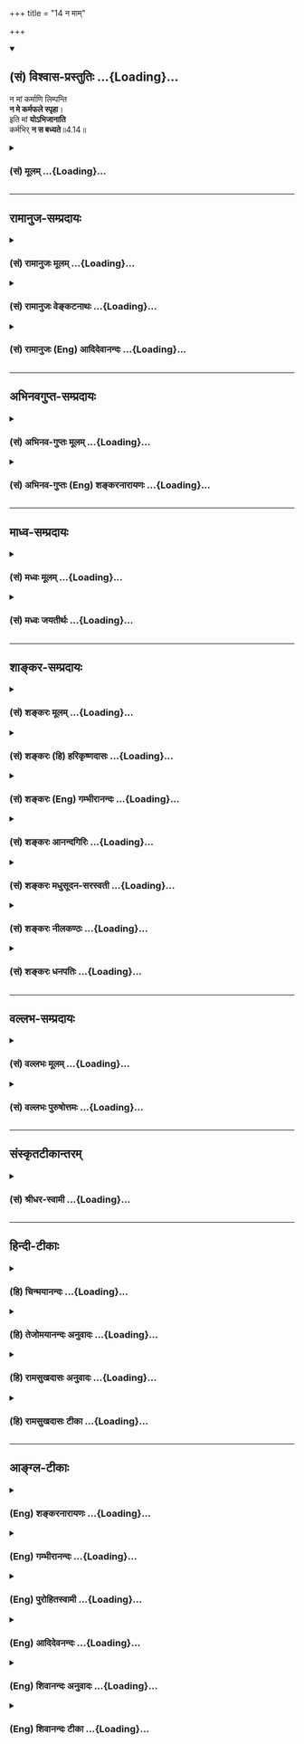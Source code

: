 +++
title = "14 न माम्"

+++
<div class="js_include" newlevelforh1="2" title="(सं) विश्वास-प्रस्तुतिः" unfilled url="/purANam_vaiShNavam/mahAbhAratam/06-bhIShma-parva/03-bhagavad-gItA-parva/saMskRtam/vishvAsa-prastutiH/04_jnAna-yogaH_brahmArp/14_na_mAm.md">
<details open><summary><h2>(सं) विश्वास-प्रस्तुतिः ...{Loading}...</h2></summary>

न मां कर्माणि लिम्पन्ति  
**न मे कर्मफले स्पृहा**।  
इति मां **योऽभिजानाति**  
कर्मभिर् **न स बध्यते**॥4.14॥
</details>
</div>
<div class="js_include collapsed" newlevelforh1="3" title="(सं) मूलम्" unfilled url="/purANam_vaiShNavam/mahAbhAratam/06-bhIShma-parva/03-bhagavad-gItA-parva/saMskRtam/mUlam/04_jnAna-yogaH_brahmArp/14_na_mAm.md">
<details><summary><h3>(सं) मूलम् ...{Loading}...</h3></summary>

न मां कर्माणि लिम्पन्ति न मे कर्मफले स्पृहा।  
इति मां योऽभिजानाति कर्मभिर्न स बध्यते।।4.14।।
</details>
</div>


_________________
## रामानुज-सम्प्रदायः
<div class="js_include collapsed" newlevelforh1="3" title="(सं) रामानुजः मूलम्" unfilled url="/purANam_vaiShNavam/mahAbhAratam/06-bhIShma-parva/03-bhagavad-gItA-parva/saMskRtam/rAmAnujaH/mUlam/04_jnAna-yogaH_brahmArp/14_na_mAm.md">
<details><summary><h3>(सं) रामानुजः मूलम् ...{Loading}...</h3></summary>

।।4.14।। यत इमानि विचित्रसृष्ट्यादीनि **न मां कर्माणि लिम्पन्ति** न मां
संबध्नन्ति। न मत्प्रयुक्तानि इमानि देवमनुष्यादिवैचित्र्याणि सृज्यानां
पुण्यपापरूपकर्मविशेषप्रयुक्तानि इत्यर्थः। अतः प्राप्ताप्राप्तविवेकन
विचित्रसृष्ट्यादेः न अहं कर्ता। यतश्च सृष्टाः क्षेत्रज्ञाः
सृष्टिलब्धकरणकलेवराः सृष्टिलब्धं भोग्यजातं फलसङ्गादिहेतुस्वकर्मानुगुणं
भुञ्जते सृष्ट्यादि**कर्मफले** च तेषाम् एव स्पृहा इति **न मे स्पृहा।  
  
तथा सूत्रकारः वैषम्यनैर्घृण्ये न सापेक्षत्वात् (ब्र॰ सू॰ 2।1।34) इति।
तथा आह भगवान् पराशरः निमित्तमात्रमेवायं सृज्यानां सर्गकर्माणि।
प्रधानकारणीभूता यतो वै सृज्यशक्तयः।। निमित्तमात्रं मुक्त्वेदं
नान्यत्किञ्चिदपेक्ष्यते। नीयते तपतां श्रेष्ठ स्वशक्त्या वस्तु
वस्तुताम्।। (वि॰ पु॰ 1।4।5152) इति। सृज्यानां देवादीनां क्षेत्रज्ञानां
सृष्टेः कारणमात्रम् एव अयं परमपुरुषः देवादिवैचित्र्ये तु प्रधानकारणं
सृज्यभूतक्षेत्रज्ञानां प्राचीनकर्मशक्तय एव। अतो निमित्तमात्रं मुक्तवा
सृष्टेः कर्तारं परमपूरुषं मुक्त्वा इदं क्षेत्रज्ञवस्तु देवादिविचित्रभावे
न अन्यद् अपेक्षते स्वगतप्राचीनकर्मशक्त्या एव हि देवादिवस्तुभावं नीयते
इत्यर्थः। एवम् उक्तेन प्रकारेण सृष्ट्यादेः कर्तारम् अपि अकर्तारं
सृष्ट्यादिकर्मफलसङ्गरहितं च** यो माम् अभिजानाति **स
कर्मयोगारम्भविरोधिभिः फलसङ्गादिहेतुभिः प्राचीन**कर्मभिः न संबध्यते
**मुच्यते इत्यर्थः।**

</details>
</div>
<div class="js_include collapsed" newlevelforh1="3" title="(सं) रामानुजः वेङ्कटनाथः" unfilled url="/purANam_vaiShNavam/mahAbhAratam/06-bhIShma-parva/03-bhagavad-gItA-parva/saMskRtam/rAmAnujaH/venkaTanAthaH/04_jnAna-yogaH_brahmArp/14_na_mAm.md">
<details><summary><h3>(सं) रामानुजः वेङ्कटनाथः ...{Loading}...</h3></summary>

  
  
।।4.14।। एककार्यापेक्षयैकस्यैव कर्तृत्वं तदभावश्चेति व्याहतमित्यभिप्रायेण
चोदयति कथमिति। कर्तृत्वं तावन्मुख्यम् अकर्तृत्वं तु
वैषम्यप्रयोजकत्वाभावादुच्यत इति व्यञ्जयति यत इति। कर्मशब्दोऽत्र न
पुण्यपापविषयः प्रकृतानुपयुक्तत्वादिदानीं कर्मवश्यत्वशङ्काभावात्
शङ्कितविरोधपरिहारात्मकत्वस्यैव
युक्तत्वादनपेक्षितविधानादपेक्षितविधानप्राबल्याच्चेत्यभिप्रायेणइमानि
विचित्रसृष्ट्यादीनि कर्माणीत्युक्तम्। न मां लिम्पन्ति इत्यस्य
मुख्यासङ्गतेर्लक्ष्यं तावदाह न मां ৷৷. सम्बध्नन्तीति। कथमेतावता
विरोधपरिहार इत्यत्राह न मत्प्रयुक्तानीति। वैषम्यांशे विशेषहेतुत्वं
निषिद्ध्यत इति न विरोध इति भावः। कस्तर्हि विषमसृष्टेर्विशेषहेतुः
इत्यत्राह तानीति। उक्तहेतुवशादकर्तृत्वव्यपदेशौचित्यं निगमयति अत
इति। प्राप्ताप्राप्तविवेकेन
पुण्यपापतारतम्यानुगुणसुखदुःखादिविषमसृष्टितारतम्यदर्शनकृतविशेषनिष्कर्षेणेत्यर्थः।
यथा विचित्रेष्वङ्कुरेषु क्षितिजलादीनि सामान्यकारणानि वैचित्र्यं
स्वबीजवैचित्र्यहेतुकं तद्वदिति भावः। एवं
विशेषप्रयोजकत्वाभावेनाकर्तृत्वमुक्तम्। अथ
विशेषसृष्टिफलनिस्स्पृहत्वेनाकर्तृत्वमुच्यत इत्यभिप्रायेणन मे कर्म
इत्यादिकं व्याख्याति यतश्चेति। स्वस्य स्पृहानिषेध इतरेषां
स्पृहासत्त्वाभिप्राय इति व्यञ्जनायसृष्टा इत्यादिकमुक्तम्। सृष्टाः
क्षेत्रज्ञा इति कर्मनिर्देशेन भोक्तृत्वदशापन्नक्षेत्रज्ञसिद्ध्यर्था
सृष्टिरित्यभिप्रेतम्। भोक्तृत्वोपयुक्ताकार उच्यतेसृष्टिलब्धकरणकलेवरा
इति। न हि मदीयकरणादिलाभार्था सृष्टिरिति भावः। फलसङ्गादिहेतुशब्दो
बहुव्रीहितत्पुरुषयोरन्यतरेण स्वकर्मविशेषकः। फलसङ्गादिहेतुभिः इति वा
पाठः। स्वकर्मानुगुणं न तु तन्निरपेक्षकेवलमत्सङ्कल्पविशेषानुगुणमिति
भावः। कर्मफले इत्यत्रापि कर्मशब्दः प्रकृतसृष्ट्यादिकर्मविषयः।
फलस्वभावात्तु पुण्यपापरूपं कर्म फलितमित्यभिप्रायेण सृष्ट्यादिफले कर्मफले
चेत्युक्तम्। प्रवाहानादिवासनामूलतत्तदिच्छानुरूपं प्रवर्तयन्
तत्तदिच्छाहेतुकतत्तत्पुण्यपापानुगुणं फलं प्रयच्छामि न तु स्वेच्छानुरूपं
प्रयच्छामि नापि स्वातन्त्र्यमात्रेण विषमं फलं ददामि न च स्वप्रयोजनार्थं
परान्पीडयामीत्येतदखिलमपिन मे स्पृहा इत्यन्तेनोक्तं भवति। अत्रोपनिषदं
पुण्यां कृष्णद्वैपायनोऽब्रवीत् म.भा.1।1।153 इति पञ्चमवेदे
गीतोपनिषत्सङ्ग्रहीतुः शारीरकसूत्रेणोक्तार्थं संवादयति तथाऽऽहेति।  
  
तत्पितुर्देवतापारमार्थ्यविदो वचनं च दर्शयति तथाऽऽहेति। तत्र हि
वराहप्रादुर्भावमभिधायभूराद्यांश्चतुरो लोकान्पूर्ववत्समकल्पयत्
वि.पु.1।4।49 इत्यन्तेन
पृथिवीसमुद्धरणभूपर्वतादिविभागदिकमुक्त्वाब्रह्मरूपधरो देवस्ततोऽसौ रजसा
वृतः। चकार सृष्टिं भगवांश्चतुर्वक्त्रधरो हरिः वि.पु.1।4।50 इति
चतुर्मुखशरीरस्य भगवतो विष्णोः स्वर्गादिलोकान्तर्वर्तिसृष्टिरेव प्रसक्ता।
ततोनिमित्तमात्रम् वि.पु.1।4।5152 इति श्लोकद्वयमुक्तम्। अनन्तरं चयथा
ससर्ज देवोऽयं देवर्षिपितृदानवान्। मनुष्यतिर्यग्वृक्षादीन्
भूव्योमसलिलौकसः वि.पु.1।5।1 इत्यादिःविस्तरात् वि.पु.1।5।2 इत्यन्तो
मैत्रेयप्रश्नोऽपि देवादिविषमसृष्टिविषयः। प्रतिवक्त्रा च भगवता
पराशरेणमैत्रेय कथयाम्येष श्रृणुष्व सुसमाहितः। यथा ससर्ज देवोऽसौ
देवादीनखिलान्विभुः वि.पु.1।5।3 इत्यारभ्यकिमन्यच्छ्रोतुमिच्छसि
वि.पु.1।5।24 इत्यन्तेनाल्पविस्तरे कृते पुनरतिविस्तरे मैत्रेण
पृष्टेकर्मभिर्भाविताः पूर्वैः कुशलाकुशलैस्तु ताः। ख्यात्या
तयाऽप्यनिर्मुक्ताः संहारेऽप्युपसंहृताः।। स्थावरान्ताः सुराद्याश्च प्रजा
ब्रह्मंश्चतुर्विधाः वि.पु.1।5।2627 इत्यादिना
तत्तत्कर्माधीनदेवादिविषमसृष्टिर्हि प्रपञ्च्यते। अतः पूर्वापरपर्यालोचनया
सृज्यशब्देनात्र देवमनुष्यादयः सृज्यविशेषा निर्दिश्यन्ते शक्तिशब्देन च
तत्तत्कर्मैव वक्ष्यति हि कर्मण्यपि शक्तिशब्दम्। अविद्या कर्मसंज्ञाऽन्या
तृतीया शक्तिरिष्यते वि.पु.6।7।61 इत्यादौ। निमित्तमात्रम् वि.पु.1।4।52 इति
च नोपादानत्वनिषेधः श्रुतिस्मृतिसूत्रपूर्वापरकोपप्रसङ्गात्।
अतस्तत्तत्कर्मविशेषप्रयुक्ततया प्रकरणोदितविषमसृष्टेर्वैषम्यांशं प्रति
प्राधान्यमनेन निषिध्यतेमयैवैते निहताः पूर्वमेव निमित्तमात्रं भव
सव्यसाचिन 11।33 इतिवत्प्रधानकारणीभूता यतो वै सृज्यशक्तयः वि.पु.1।4।51
इति। ह्यत्राप्युच्यते। नन्वेवं सत्यप्रधानत्वमीश्वरस्योक्तं स्यात् तदपि
सूत्रादिविरुद्धं कर्तृत्वविरुद्धं चस्वतन्त्रः कर्ता अष्टा.1।4।54 इति हि
कारकचक्रं प्रति प्राधान्यं कर्तृलक्षणं स्मरन्ति। अतोऽयं प्रधानशब्द
उपादानपर इति चेत् तन्न निमित्तोपादानैक्यश्रुत्यादिविरोधात् उपादाने
करणशब्दानौचित्याच्च। न चास्वातन्त्र्यप्रसङ्गः विशेषप्रयोजकस्य
करणभूतस्यादृष्टस्यापि तत्सापेक्षत्वात्। अतो द्वितीयश्लोकेनापि
साधारणकारणतयेश्वराकाङ्क्षणमसाधारणकारणान्तरनैरपेक्ष्यं चोच्यते।
तदेतदखिलमभिप्रेत्य श्लोकद्वयं व्याख्याति सृज्यानामिति। सृज्यशब्दस्य
प्रकरणविशेषितोऽर्थः क्षेत्रज्ञानामित्यनेनोक्तः।
निमित्तशब्दस्यात्रोपादानसहपठितनिमित्तपरत्वव्युदासायाह
कारणमात्रमिति। सृज्यशक्तयः इत्यत्र
समानाधिकरणसमासभ्रमव्युदासायसृज्यभूतेत्याद्युक्तम्। प्रलयकाले
करणकलेवरादिरहितानामविभागापन्नानां कथं कर्मेति शङ्काव्युदासाय
प्राचीनेत्युक्तम्। पूर्वकल्पसम्भवशरीरैः कर्माणि निष्पन्नानिनाभुक्तं
क्षीयते कर्म कल्पकोटिशतैरपि ब्र.वै.प्र.खं.26।70 इति हि स्मरन्ति न च
नित्यानां क्षेत्रज्ञानां प्रलयेऽप्यत्यन्ताविभागः। सूत्रितं चैतत् न
कर्माविभागादिति चेत् न अनादित्वादुपपद्यते चाप्युपलभ्यते च
ब्र.सू.2।1।3536 इति। वस्तुशब्दोऽत्र प्रकरणादिसिद्धसृज्यविशेषविशेषय
इत्यभिप्रायेण इदं क्षेत्रज्ञवस्त्वित्युक्तम्। स्वशक्त्या वस्तु वस्तुतां
नीयते इत्युक्ते अवस्थान्तरं नीयत इत्येवोक्तं भवति प्रागसतः
सत्तायोगित्वविवक्षायां सत्कार्यवादसिद्धान्तविरोधात्स्वशक्त्या वस्तु
वस्तुताम् इत्यत्र आत्माश्रयादिप्रसङ्गाच्च। तच्चावस्थान्तरमस्मिन्प्रकरणे
प्रलयदशापन्नानां देवादिभाव एवेत्यभिप्रायेणदेवादिवस्तुभावमित्युक्तम्।  
  
तदेवं कर्तृत्वाकर्तृत्वयोरविरोध उपपादितः उक्तार्थस्य प्रकृतोपयोग उच्यते
इति मामित्यादिना। इतिशब्दःचातुर्वर्ण्यम् 4।13 इत्यादिकं सर्वं
परामृशतीत्यभिप्रायेणाह एवमिति। कर्मभिरिति सामान्यतो निर्देशेऽपि
प्रकृतज्ञानमात्रात् सर्वकर्मविनाशायोगात्एवं ज्ञात्वा कृतं कर्म  
  

</details>
</div>
<div class="js_include collapsed" newlevelforh1="3" title="(सं) रामानुजः (Eng) आदिदेवानन्दः" unfilled url="/purANam_vaiShNavam/mahAbhAratam/06-bhIShma-parva/03-bhagavad-gItA-parva/saMskRtam/rAmAnujaH/english/AdidevAnandaH/04_jnAna-yogaH_brahmArp/14_na_mAm.md">
<details><summary><h3>(सं) रामानुजः (Eng) आदिदेवानन्दः ...{Loading}...</h3></summary>

4.14 These actions of varied nature like creation etc., do not contaminate Me i.e., do not bind Me. For the distinctions of gods, men etc., are not brought about by Me, but by the particular Karmas, good and evil, of created beings. Therefore by the process of discriminating between the acired and the inherent, it will be found that I am not the author of this varied creations etc. The created or embodied selves, who are endowed with bodies and organs at the time of creation in accordance with their own Karmas springing from attachment to fruits etc.,
experience all enjoyments available in creation. Thus for them (embodied selves) alone there is desire for the results of creation etc., and for the results of their Karmas. There is no desire in Me for it. The Sutrakara says to the same effect: 'No partiality or cruelty on account of there being dependence (on the Karma of souls for inealities' (Br.
S., 2.1.34). Bhagavan Parasara also says so: 'He (the Lord) is only the operative cause in the creation of beings. That from which the creative forces spring constitutes the material cause. Leaving aside the material cause, the being that becomes embodied does not reire the help of any other thing whatever. A thing is led into the condition in which it is,
O best of ascetics, only by its own potentiality' (V. P., 1.4.51-2). The Supreme Person is only the operative cause with regard to the creation of those to be created, i.e., the selves in the bodies of gods etc. The material cause for the differences into gods etc., is the potentiality in the form of previous Karmas of the selves to be created. Therefore,
leaving aside the operative cause, i.e., the Supreme Person, the creator, the embodied beings do not reire anything else for causing difference into conditions of gods etc. For these selves are led to take the forms of gods etc., by the potentiality of their own old Karma with which they are connected. Such is the meaning. He who knows Me thus to be the agent of creation etc., and still a non-agent, i.e., as one who has no desire for the results of the acts of creation etc., - such a person is not tied by previous actions, i.e., he is freed from the old Karmas which obstruct the undertaking of Karma Yoga by causing attachment to results. Such is the purport.

</details>
</div>


_________________
## अभिनवगुप्त-सम्प्रदायः
<div class="js_include collapsed" newlevelforh1="3" title="(सं) अभिनव-गुप्तः मूलम्" unfilled url="/purANam_vaiShNavam/mahAbhAratam/06-bhIShma-parva/03-bhagavad-gItA-parva/saMskRtam/abhinava-guptaH/mUlam/04_jnAna-yogaH_brahmArp/14_na_mAm.md">
<details><summary><h3>(सं) अभिनव-गुप्तः मूलम् ...{Loading}...</h3></summary>

।।4.13 4.14।। चातुर्वर्ण्यमिति। न मामिति। मम किल कथमाकाशकल्पस्य कर्मभिः
लेपः आकाशप्रतिमत्वं कामनाभावात्। इति +++(S इत्यनेन)+++ ज्ञानप्रकारेण यो
भगवन्तमेवाश्रयते सर्वत्र सर्वदाआनन्दघनं परमेश्वरमेव न वासुदेवात्परमस्ति
किंचित् इति रीत्या +++(N K नीत्या)+++ विमृशति तस्य किं कर्मभिः बन्धः।

</details>
</div>
<div class="js_include collapsed" newlevelforh1="3" title="(सं) अभिनव-गुप्तः (Eng) शङ्करनारायणः" unfilled url="/purANam_vaiShNavam/mahAbhAratam/06-bhIShma-parva/03-bhagavad-gItA-parva/saMskRtam/abhinava-guptaH/english/shankaranArAyaNaH/04_jnAna-yogaH_brahmArp/14_na_mAm.md">
<details><summary><h3>(सं) अभिनव-गुप्तः (Eng) शङ्करनारायणः ...{Loading}...</h3></summary>

4.13-14 Catur-varnyam etc. Na mam etc. How can there be taint of actions
in Me Who remain like the ether ; The comparison with ether is due to
the absence of desire \[in both\]. As such etc. : whosoever, with this
sort of thought, takes refuge in the Bhagavat i.e. contemplates
everywhere at all times on the Bliss-dense Supreme Lord as 'There exits
nothing othe than Vasudeva \[the Absolute\]' - for him can there be any
bondage by actions ;

</details>
</div>


_________________
## माध्व-सम्प्रदायः
<div class="js_include collapsed" newlevelforh1="3" title="(सं) मध्वः मूलम्" unfilled url="/purANam_vaiShNavam/mahAbhAratam/06-bhIShma-parva/03-bhagavad-gItA-parva/saMskRtam/madhvaH/mUlam/04_jnAna-yogaH_brahmArp/14_na_mAm.md">
<details><summary><h3>(सं) मध्वः मूलम् ...{Loading}...</h3></summary>

।।4.14।। अत एवन मां कर्माणि लिम्पन्ति 4।14 इतश्च न लिम्पन्तीत्याह न मे
कर्मफले स्पृहेति। इच्छामात्रं त्वस्ति न तु तत्राभिनिवेशः। तच्चोक्तम्
आकाङ्क्षन्नपि देवोऽसौ नेच्छते लोकवत्परः। न ह्याग्रहस्तस्य विष्णोर्ज्ञानं
कामो हि तस्य तु इति। न च केचिन्मुक्ता भवन्तीति क्रमेण सर्वमुक्तिः। तथा
हि श्रुतिः ज्ञात्वा तमेवं मनसा हृदि च भूयो न मृत्युमुपयाति विद्वान्
म.ना.उ. इति। कथं वा इत्यनन्ता वेत्यनन्तवदिति होवाच इति।

</details>
</div>
<div class="js_include collapsed" newlevelforh1="3" title="(सं) मध्वः जयतीर्थः" unfilled url="/purANam_vaiShNavam/mahAbhAratam/06-bhIShma-parva/03-bhagavad-gItA-parva/saMskRtam/madhvaH/jayatIrthaH/04_jnAna-yogaH_brahmArp/14_na_mAm.md">
<details><summary><h3>(सं) मध्वः जयतीर्थः ...{Loading}...</h3></summary>

।।4.14।। अपव्याख्यानस्य दूषणान्तरं सूचयन् क्रियावैलक्षण्यकथनस्य का
सङ्गतिः इत्यत उत्तरेण सङ्गतिमाह **अत एवे**ति। एवशब्देनास्मद्व्याख्यान
एवायं हेतुहेतुमद्भावो युज्यते न परव्याख्यान इति सूचयति। जीवानां
कर्मलेपेऽभिनिवेशादिकं कारणं तस्य नास्तीति। मिथ्यात्वं तु जीवक्रियायामपि
समानमिति तेषामपि लेपाभावे किमाश्रय आक्षेपः स्यात् ज्ञानेन विशेष इति चेत्
न तस्याश्रवणात्। लेपनिवारणं च व्यर्थम् तस्यापि मिथ्यात्वेन
ज्ञातव्यत्वात्। हेतुहेतुमतोरुक्तत्वात्न मे कर्म इति किमर्थं इत्यत आह
**इतश्चे**ति। नन्वात्मार्थं भगवतः फलस्पृहाभावेऽपि परार्थमस्त्येव
तत्कथमेवमुच्यते इत्यत आह **इच्छे**ति। तत्र कर्मफले येन
तत्प्राप्तिपर्यन्तं मनसो विक्षेपः सोऽभिनिवेशः। अत्र प्रमाणमाह
**तच्चे**ति। व्यत्ययो बहुलम् अष्टा.3।1।85 इति व्यत्ययः। ज्ञानं ज्ञानमिव
इति मामित्येवं ज्ञानिनो मुक्तिः फलमुच्यते। सा च वर्तमानप्रत्ययेन। प्राक्
च भूंतप्रत्ययेनमद्भावमागताः 4।10 इति। तत्रैकजीववादिनामाक्षेपमुद्भाव्य
प्रतिषेधति **न चे**ति। केचिदिदानीं मुक्ता भवन्ति केचिद्भूता इति
पक्षेऽतीत एव काले क्रमेण सर्वमुक्तिः स्यात्। तथा चेदानीं संसारानुपलम्भः
स्यादिति शङ्कनीयम्। कस्मात् यतः श्रुतिरेवमाशङ्क्य पर्यहार्षीदित्याह
**तथा ही**ति। हृदा बुद्ध्या च इत्येतत्कथं वा युज्यते
उक्ताक्षेपादित्याशङ्कायामनन्ता जीवा इत्युत्तरम्। ननु कालोऽप्यनन्तोऽत्
इत्यस्योत्तरमाह **अनन्तवदि**ति। यथा भगवान्
कालक्षणेभ्योऽप्यतिशयेनानन्तस्तथाऽनन्ताः कुत इति होवाच इति
श्रुत्यन्तरमिति।

</details>
</div>


_________________
## शाङ्कर-सम्प्रदायः
<div class="js_include collapsed" newlevelforh1="3" title="(सं) शङ्करः मूलम्" unfilled url="/purANam_vaiShNavam/mahAbhAratam/06-bhIShma-parva/03-bhagavad-gItA-parva/saMskRtam/shankaraH/mUlam/04_jnAna-yogaH_brahmArp/14_na_mAm.md">
<details><summary><h3>(सं) शङ्करः मूलम् ...{Loading}...</h3></summary>

।।4.14।। **न मां** तानि **कर्माणि लिम्पन्ति** देहाद्यारम्भकत्वेन
अहंकाराभावात्। **न** च तेषां कर्मणां फलेषु मे मम **स्पृहा** तृष्णा।
येषां तु संसारिणाम् अहं कर्ता इत्यभिमानः कर्मसु स्पृहा तत्फलेषु च तान्
कर्माणि लिम्पन्ति इति युक्तम् तदभावात् न मां कर्माणि लिम्पन्ति। **इति**
एवं **यः** अन्योऽपि **माम्** आत्मत्वेन **अभिजानाति** नाहं कर्ता न मे
कर्मफले स्पृहा इति **सः कर्मभिः न बध्यते** तस्यापि न देहाद्यारम्भकाणि
कर्माणि भवन्ति इत्यर्थः।। नाहं कर्ता न मे कर्मफले स्पृहा इति

</details>
</div>
<div class="js_include collapsed" newlevelforh1="3" title="(सं) शङ्करः (हि) हरिकृष्णदासः" unfilled url="/purANam_vaiShNavam/mahAbhAratam/06-bhIShma-parva/03-bhagavad-gItA-parva/saMskRtam/shankaraH/hindI/harikRShNadAsaH/04_jnAna-yogaH_brahmArp/14_na_mAm.md">
<details><summary><h3>(सं) शङ्करः (हि) हरिकृष्णदासः ...{Loading}...</h3></summary>

।।4.14।। जिन कर्मोंका तू मुझे कर्ता मानता है वास्तवमें मैं उनका अकर्ता ही
हूँ क्योंकि मुझमें अहंकारका अभाव है इसलिये वे कर्म देहादिकी उत्पत्तिके
कारण बनकर मुझे लिप्त नहीं करते और उन कर्मोंके फलमें मेरी लालसा अर्थात्
तृष्णा भी नहीं है। जिन संसारी मनुष्योंका कर्मोंमें मैं कर्ता हूँ ऐसा
अभिमान रहता है एवं जिनकी उन कर्मोंमें और उनके फलोमें लालसा रहती है उनको
कर्म लिप्त करते हैं यह ठीक है परंतु उन दोनोंका अभाव होनेके कारण वे (
कर्म ) मुझे लिप्त नहीं कर सकते। इस प्रकार जो कोई दूसरा भी मुझे आत्मरूपसे
जान लेता है कि मैं कर्मोंका कर्ता नहीं हूँ मेरी कर्मफलमें स्पृहा भी नहीं
है वह भी कर्मोंसे नहीं बँधता अर्थात् उसके भी कर्म देहादिके उत्पादक नहीं
होते।

</details>
</div>
<div class="js_include collapsed" newlevelforh1="3" title="(सं) शङ्करः (Eng) गम्भीरानन्दः" unfilled url="/purANam_vaiShNavam/mahAbhAratam/06-bhIShma-parva/03-bhagavad-gItA-parva/saMskRtam/shankaraH/english/gambhIrAnandaH/04_jnAna-yogaH_brahmArp/14_na_mAm.md">
<details><summary><h3>(सं) शङ्करः (Eng) गम्भीरानन्दः ...{Loading}...</h3></summary>

4.14 Because of the absence of egoism, those karmani, actions; na
limpanti, do not taint; mam, Me, by becoming the originators of body
etc. And me, for Me; na sprha, there is no hankering for the results of
those actions. But in the case of transmigrating beings, who have
self-identification in the form, 'I am the agent', and thirst for
actions as also for their results, it is reasonable that actions should
taint them. Owing to the absence of these, actions do not taint Me.
Anyone else, too, yah, who; abhijanati, knows; mam, Me; iti, thus, as
his own Self, and (knows), 'I am not an agent; I have no hankering for
the results of actions'; sah, he; na badhyate, does not become bound;
karmabhih, by actions. In his case also actions cease to be the
originators of body etc. This is the import.

</details>
</div>
<div class="js_include collapsed" newlevelforh1="3" title="(सं) शङ्करः आनन्दगिरिः" unfilled url="/purANam_vaiShNavam/mahAbhAratam/06-bhIShma-parva/03-bhagavad-gItA-parva/saMskRtam/shankaraH/AnandagiriH/04_jnAna-yogaH_brahmArp/14_na_mAm.md">
<details><summary><h3>(सं) शङ्करः आनन्दगिरिः ...{Loading}...</h3></summary>

।।4.14।। ईश्वरस्य कर्तृत्वभोक्तृत्वयोर्वस्तुतोऽभावे
कर्मतत्फलसंबन्धवैधुर्यं फलतीत्याह **येषां त्विति।**
कर्मतत्फलसंस्पर्शशून्यमीश्वरं पश्यतो दर्शनानुरूपं फलं दर्शयति **न
मामिति।** तानि कर्माणीति येषां कर्मणामहं कर्ता तवाभिमतस्तानीति यावत्।
देहेन्द्रियाद्यारम्भकत्वेन तेषां कर्मणामीश्वरे संस्पर्शाभावे तस्य
तत्कारणावस्थायामहंकाराभावं हेतुं करोति **अहंकाराभावादिति।**
कर्मफलतृष्णाभावाच्चेश्वरं कर्माणि न लिम्पन्तीत्याह **नचेति।** उक्तमेव
प्रपञ्चयति **येषां त्विति।** तदभावात्कर्मस्वहं कर्तेत्यभिमानस्य तत्फलेषु
स्पृहायाश्चाभावादित्यर्थः। ईश्वरस्य कर्मनिर्लेपेऽपि क्षेत्रज्ञस्य
किमायातमित्याशङ्क्योत्तरार्धं व्याचष्टे **इत्येवमिति।**
अभिज्ञानप्रकारमभिनयति **नाहमिति।** ज्ञानफलं कथयति **स कर्मभिरिति।**
कर्मासंबन्धं विदुषि विशदयति **तस्यापीति।**

</details>
</div>
<div class="js_include collapsed" newlevelforh1="3" title="(सं) शङ्करः मधुसूदन-सरस्वती" unfilled url="/purANam_vaiShNavam/mahAbhAratam/06-bhIShma-parva/03-bhagavad-gItA-parva/saMskRtam/shankaraH/madhusUdana-sarasvatI/04_jnAna-yogaH_brahmArp/14_na_mAm.md">
<details><summary><h3>(सं) शङ्करः मधुसूदन-सरस्वती ...{Loading}...</h3></summary>

।।4.14।। कर्माणि विश्वसर्गादीनि मां निरहंकारत्वेन कर्तृत्वाभिमानहीनं
भगवन्तं न लिम्पन्ति देहारम्भकत्वेन न बध्नन्ति। एवं कर्तृत्वं निराकरोति न
मे ममाप्तकामस्य कर्मफले स्पृहा तृष्णा। आप्तकामस्य का स्पृहा इति श्रुतेः।
कर्तृत्वाभिमानफलस्पृहाभ्यां हि कर्माणि लिम्पन्ति तदभावान्न मां कर्माणि
लिम्पन्ति इति एवं योऽन्योऽपि मामकर्तारमभोक्तारं चात्मत्वेनाभिजानाति
कर्मभिर्न स बध्यते। अकर्त्रात्मज्ञानेन मुच्यत इत्यर्थः।

</details>
</div>
<div class="js_include collapsed" newlevelforh1="3" title="(सं) शङ्करः नीलकण्ठः" unfilled url="/purANam_vaiShNavam/mahAbhAratam/06-bhIShma-parva/03-bhagavad-gItA-parva/saMskRtam/shankaraH/nIlakaNThaH/04_jnAna-yogaH_brahmArp/14_na_mAm.md">
<details><summary><h3>(सं) शङ्करः नीलकण्ठः ...{Loading}...</h3></summary>

।।4.14।। ननु कर्तुरपि कथमकर्तृत्वमत आह **न मामिति।** कर्मलेपोऽपि कुतो
नास्तीत्यत आह **न मे इति।** यः कर्तृत्वाभिमानी स लिप्यते यस्तु फलेच्छुः
स एवात्मनः कर्तृत्वं मनुत इति फलेच्छाभावादकर्ता अकर्तृत्वाच्च न
लिप्यतेऽथं इति मां योऽभिजानाति स कर्मफलस्पृहात्यागात्कर्मभिर्न बध्यते।

</details>
</div>
<div class="js_include collapsed" newlevelforh1="3" title="(सं) शङ्करः धनपतिः" unfilled url="/purANam_vaiShNavam/mahAbhAratam/06-bhIShma-parva/03-bhagavad-gItA-parva/saMskRtam/shankaraH/dhanapatiH/04_jnAna-yogaH_brahmArp/14_na_mAm.md">
<details><summary><h3>(सं) शङ्करः धनपतिः ...{Loading}...</h3></summary>

।।4.14।। अतएवाहंकाराभावात्तानि कर्माणि मां न लिम्पन्ति देहाद्यारम्भकत्वेन
न निबन्धन्ति। आसक्तं न कुर्वन्तीत्यर्थस्तु न मे कर्मफले स्पृहेत्यनेन
पौनरुक्त्यमभिप्रेत्याचार्यैर्न दर्शितः। मे मम कर्मफले स्पृहा तृष्णा
आसक्तिर्नास्ति। अतोऽपि मां कर्माणि न लिम्पन्तीत्येतत्। यत्तु ननु
कर्तुरपि कथमकर्तृत्वमत आह **न मामिति।** कर्मलेपोऽपि कुतो नास्तीत्यत आह
**न मे इति।** यः कर्तृत्वाभिमानी स लिप्यते। यस्तु फलेच्छुः स एवात्मनः
कर्तृत्वं मन्यत इति। फलेच्छाभावादकर्ताऽकर्तृत्वाच्च न लिप्यत इति
तच्चिन्त्यम्। कर्तृत्वाभिनिवेशस्य फलासक्तेश्च
बन्धकतयोक्तत्वेनात्रान्यथावर्णनस्या नौचित्यात्। फलेच्छारहितस्य
मुमुक्षोस्तावतैवाकर्तृत्वापत्त्या। निर्लेपत्वेन जन्माभावप्रसङ्गाश्च। मां
कर्माणि न लिम्पन्तीति क वक्तव्यम्। इति मां य आत्मत्वेनाभिजानाति
परात्माभिन्नस्य मे कर्तृत्वं कर्मफले स्पृहा च नास्तीति स कर्मभिर्न
निबध्यते। देहादि संबन्धं प्राप्य न संसरतीत्यर्थः। यत्तु मम निर्लेपत्वे
कारणं निरहंकारत्वनिस्पृहत्वादिकं जानतस्तस्याप्यहंकारशैथित्यादिति
तच्चिन्त्यम्। ईश्वराभेदसाक्षात्कारं विना
कर्तृत्वादेर्मूलोच्छेदाभावेनोक्तज्ञानवतो मोक्षासंभवात्। अन्यथा
मूर्खाणामप्येतावज्ज्ञानवतां कर्मप्रयुक्तबन्धनाभावप्रसङ्गात्।

</details>
</div>


_________________
## वल्लभ-सम्प्रदायः
<div class="js_include collapsed" newlevelforh1="3" title="(सं) वल्लभः मूलम्" unfilled url="/purANam_vaiShNavam/mahAbhAratam/06-bhIShma-parva/03-bhagavad-gItA-parva/saMskRtam/vallabhaH/mUlam/04_jnAna-yogaH_brahmArp/14_na_mAm.md">
<details><summary><h3>(सं) वल्लभः मूलम् ...{Loading}...</h3></summary>

।।4.14।। तथाहि न मामिति यतो न कर्मफल स्पृहेति इदमेव मम जीवतो
विलक्षणत्वमिति मां योऽभिजानाति सोऽपि मद्धर्मा भवति।

</details>
</div>
<div class="js_include collapsed" newlevelforh1="3" title="(सं) वल्लभः पुरुषोत्तमः" unfilled url="/purANam_vaiShNavam/mahAbhAratam/06-bhIShma-parva/03-bhagavad-gItA-parva/saMskRtam/vallabhaH/puruShottamaH/04_jnAna-yogaH_brahmArp/14_na_mAm.md">
<details><summary><h3>(सं) वल्लभः पुरुषोत्तमः ...{Loading}...</h3></summary>

  
  
।।4.14।। नन्वेवं चेद्विद्वांसः किमिति कर्म कुर्वन्ति तत्राह न मामिति। मां
कर्माणि न लिम्पन्ति वशे न कुर्वन्ति। मे मम कर्मफले यज्ञाद्ये
इन्द्रियादिवत् स्पृहा इच्छा न। इत्यनेन प्रकारेण मां योऽभितो जानाति स
फलभोगैर्न बध्यते।  
  

</details>
</div>


_________________
## संस्कृतटीकान्तरम्
<div class="js_include collapsed" newlevelforh1="3" title="(सं) श्रीधर-स्वामी" unfilled url="/purANam_vaiShNavam/mahAbhAratam/06-bhIShma-parva/03-bhagavad-gItA-parva/saMskRtam/shrIdhara-svAmI/04_jnAna-yogaH_brahmArp/14_na_mAm.md">
<details><summary><h3>(सं) श्रीधर-स्वामी ...{Loading}...</h3></summary>

।।4.14।। तदेव दर्शयन्नाह **न मामिति।** कर्माणि विश्व सृष्ट्यादीन्यपि मां
न लिम्पन्ति आसक्तं न कुर्वन्ति। निरहंकारत्वात्। आप्तकामत्वेन मम कर्मफले
स्पृहाभावाच्च मां न लिम्पन्तीति किं वक्तव्यम्। यतः कर्मफले
स्पृहाराहित्येन मां योऽभिजानाति सोऽपि कर्मभिर्न बध्यते। मम निर्लेपत्वे
कारणं निरहंकारत्वनिःस्पृहत्वादिकं जानतस्तस्याप्यहंकारादिशैथिल्यात्।

</details>
</div>


_________________
## हिन्दी-टीकाः
<div class="js_include collapsed" newlevelforh1="3" title="(हि) चिन्मयानन्दः" unfilled url="/purANam_vaiShNavam/mahAbhAratam/06-bhIShma-parva/03-bhagavad-gItA-parva/hindI/chinmayAnandaH/04_jnAna-yogaH_brahmArp/14_na_mAm.md">
<details><summary><h3>(हि) चिन्मयानन्दः ...{Loading}...</h3></summary>

।।4.14।। नित्य शुद्ध और परिपूर्ण आत्मा को किसी प्रकार की अपूर्णता का भान
नहीं हो सकता जो किसी इच्छा को जन्म दे। इस दृष्टि से श्रीकृष्ण भगवान्
कहते हैं कर्म मुझे दूषित नहीं कर सकते और न मुझे कर्मफल में कोई आसक्ति ही
है। इच्छा अथवा कर्म का बन्धन जीवअहंकार के लिये ही हो सकता है। मन और
बुद्धि की उपाधियों से युक्त चैतन्य आत्मा ही जीव कहा जाता है। इन उपाधियों
के दोषयुक्त होने पर जीव ही दूषित हुआ समझा जाता है। इसे एक दृष्टान्त के
द्वारा हम भली भांति समझ सकेंगे। यदि किसी पात्र में रखे जल में सूर्य
प्रतिबिम्वित होता है तो उस प्रतिबिम्ब की स्थिति पूर्णतया उस जल की स्थिति
पर निर्भर करती है। जल के शान्त अस्थिर अथवा मैले होने पर वह प्रतिबिम्ब भी
स्थिर क्षुब्ध अथवा धुंधला दिखाई देगा। परन्तु महाकाश स्थित वास्तविक सूर्य
पर इस चंचलता अथवा निश्चलता का कोई प्रभाव नहीं पड़ेगा। इसी प्रकार इच्छा
आसक्ति आदि का प्रभाव अहंकार पर ही पड़ता है। नित्य मुक्त चैतन्य स्वरूप
आत्मा इन सबसे किसी प्रकार भी दूषित नहीं होती। आत्मविकास की वैदिक साधना का
यह अर्थ नवीन प्रतीत होता है। क्या इसके पूर्व किसी ने इसका आचरण किया था
उत्तर है

</details>
</div>
<div class="js_include collapsed" newlevelforh1="3" title="(हि) तेजोमयानन्दः अनुवादः" unfilled url="/purANam_vaiShNavam/mahAbhAratam/06-bhIShma-parva/03-bhagavad-gItA-parva/hindI/tejomayAnandaH/anuvAdaH/04_jnAna-yogaH_brahmArp/14_na_mAm.md">
<details><summary><h3>(हि) तेजोमयानन्दः अनुवादः ...{Loading}...</h3></summary>

।।4.14।। कर्म मुझे लिप्त नहीं करते; न मुझे कर्मफल में स्पृहा है। इस
प्रकार मुझे जो जानता है, वह भी कर्मों से नहीं बन्धता है।।

</details>
</div>
<div class="js_include collapsed" newlevelforh1="3" title="(हि) रामसुखदासः अनुवादः" unfilled url="/purANam_vaiShNavam/mahAbhAratam/06-bhIShma-parva/03-bhagavad-gItA-parva/hindI/rAmasukhadAsaH/anuvAdaH/04_jnAna-yogaH_brahmArp/14_na_mAm.md">
<details><summary><h3>(हि) रामसुखदासः अनुवादः ...{Loading}...</h3></summary>

।।4.13 -- 4.14।। मेरे द्वारा गुणों और कर्मोंके विभागपूर्वक चारों
वर्णोंकी रचना की गयी है। उस-(सृष्टि-रचना आदि-) का कर्ता होनेपर भी मुझ
अव्यय परमेश्वरको तू अकर्ता जान। कारण कि कर्मोंके फलमें मेरी स्पृहा नहीं
है, इसलिये मुझे कर्म लिप्त नहीं करते। इस प्रकार जो मुझे तत्त्वसे जान
लेता है, वह भी कर्मोंसे नहीं बँधता।

</details>
</div>
<div class="js_include collapsed" newlevelforh1="3" title="(हि) रामसुखदासः टीका" unfilled url="/purANam_vaiShNavam/mahAbhAratam/06-bhIShma-parva/03-bhagavad-gItA-parva/hindI/rAmasukhadAsaH/TIkA/04_jnAna-yogaH_brahmArp/14_na_mAm.md">
<details><summary><h3>(हि) रामसुखदासः टीका ...{Loading}...</h3></summary>

4.14।।***व्याख्या--*'चातुर्वर्ण्यं'** **(टिप्पणी प₀ 235.1)** **'मया
सृष्टं गुणकर्मविभागशः'--**पूर्वजन्मोंमें किये गये कर्मोंके अनुसार
सत्त्व, रज और तम--इन तीनों गुणोंमें न्यूनाधिकता रहती है। सृष्टि-रचनाके
समय उन गुणों और कर्मोंके अनुसार भगवान् ब्राह्मण, क्षत्रिय, वैश्य और
शूद्र--इन चारों वर्णोंकी रचना करते हैं **(टिप्पणी प₀ 235.2)**। मनुष्यके
सिवाय देव, पितर, तिर्यक् आदि दूसरी योनियोंकी रचना भी भगवान् गुणों और
कर्मोंके अनुसार ही करते हैं। इसमें भगवान्की किञ्चिन्मात्र भी विषमता नहीं
है।**'चातुर्वर्ण्यम्'** पद प्राणिमात्रका उपलक्षण है। इसका तात्पर्य है कि
मनुष्य ही चार प्रकारके नहीं होते, अपितु पशु, पक्षी, वृक्ष आदि भी चार
प्रकारके होते हैं; जैसे--पक्षियोंमें कबूतर आदि ब्राह्मण, बाज आदि
क्षत्रिय, चील आदि वैश्य और कौआ आदि शूद्र पक्षी हैं। इसी प्रकार
वृक्षोंमें पीपल आदि ब्राह्मण, नीम आदि क्षत्रिय, इमली आदि वैश्य और बबूल
(कीकर) आदि शूद्र वृक्ष हैं। परन्तु यहाँ **'चातुर्वर्ण्यम्'** पदसे
मनुष्योंको ही लेना चाहिये; क्योंकि वर्ण-विभागको मनुष्य ही समझ सकते हैं
और उसके अनुसार कर्म कर सकते हैं। कर्म करनेका अधिकार मनुष्यको ही है।  
  
चारों वर्णोंकी रचना मैंने ही की है--इससे भगवान्का यह भाव भी है कि एक तो
ये मेरे ही अंश हैं; और दूसरे, मैं प्राणिमात्रका सुहृद् हूँ, इसलिये मैं
सदा उनके हितको ही देखता हूँ। इसके विपरीत ये न तो देवताके अंश हैं और न
देवता सबसे सुहृद् ही हैं। इसलिये मनुष्यको चाहिये कि वह अपने वर्णके
अनुसार समस्त कर्तव्य-कर्मोंसे मेरा ही पूजन करे (गीता 18। 46)।

</details>
</div>


_________________
## आङ्ग्ल-टीकाः
<div class="js_include collapsed" newlevelforh1="3" title="(Eng) शङ्करनारायणः" unfilled url="/purANam_vaiShNavam/mahAbhAratam/06-bhIShma-parva/03-bhagavad-gItA-parva/english/shankaranArAyaNaH/04_jnAna-yogaH_brahmArp/14_na_mAm.md">
<details><summary><h3>(Eng) शङ्करनारायणः ...{Loading}...</h3></summary>

4.14. Actions do not stain Me; nor do I have a desire for the fruits
\[of actions\] also. Whosoever comprehends Me as such, he is not bound by actions.

</details>
</div>
<div class="js_include collapsed" newlevelforh1="3" title="(Eng) गम्भीरानन्दः" unfilled url="/purANam_vaiShNavam/mahAbhAratam/06-bhIShma-parva/03-bhagavad-gItA-parva/english/gambhIrAnandaH/04_jnAna-yogaH_brahmArp/14_na_mAm.md">
<details><summary><h3>(Eng) गम्भीरानन्दः ...{Loading}...</h3></summary>

4.14 Actions do not taint Me; for Me there is no hankering for the results of actions. One who knows Me thus, does not become bound by actions.

</details>
</div>
<div class="js_include collapsed" newlevelforh1="3" title="(Eng) पुरोहितस्वामी" unfilled url="/purANam_vaiShNavam/mahAbhAratam/06-bhIShma-parva/03-bhagavad-gItA-parva/english/purohitasvAmI/04_jnAna-yogaH_brahmArp/14_na_mAm.md">
<details><summary><h3>(Eng) पुरोहितस्वामी ...{Loading}...</h3></summary>

4.14 My actions do not fetter Me, nor do I desire anything that they can bring. He who thus realises Me is not enslaved by action.

</details>
</div>
<div class="js_include collapsed" newlevelforh1="3" title="(Eng) आदिदेवनन्दः" unfilled url="/purANam_vaiShNavam/mahAbhAratam/06-bhIShma-parva/03-bhagavad-gItA-parva/english/AdidevanandaH/04_jnAna-yogaH_brahmArp/14_na_mAm.md">
<details><summary><h3>(Eng) आदिदेवनन्दः ...{Loading}...</h3></summary>

4.14 Works do not contaminate Me. In Me there is no desire for fruits of actions. He who understands Me thus is not bound by actions.

</details>
</div>
<div class="js_include collapsed" newlevelforh1="3" title="(Eng) शिवानन्दः अनुवादः" unfilled url="/purANam_vaiShNavam/mahAbhAratam/06-bhIShma-parva/03-bhagavad-gItA-parva/english/shivAnandaH/anuvAdaH/04_jnAna-yogaH_brahmArp/14_na_mAm.md">
<details><summary><h3>(Eng) शिवानन्दः अनुवादः ...{Loading}...</h3></summary>

4.14 Actions do not taint Me, nor have I a desire for the fruit of actions. He who knows Me thus is not bound by actions.

</details>
</div>
<div class="js_include collapsed" newlevelforh1="3" title="(Eng) शिवानन्दः टीका" unfilled url="/purANam_vaiShNavam/mahAbhAratam/06-bhIShma-parva/03-bhagavad-gItA-parva/english/shivAnandaH/TIkA/04_jnAna-yogaH_brahmArp/14_na_mAm.md">
<details><summary><h3>(Eng) शिवानन्दः टीका ...{Loading}...</h3></summary>

4.14 न not; माम् Me; कर्माणि actions; लिम्पन्ति taint; न not; मे to Me;
कर्मफले in the fruit of actions; स्पृहा desire; इति thus; माम् Me; यः
who; अभिजानाति knows; कर्मभिः by actions; न not; सः he; बध्यते is bound.Commentary As I have neither egoism nor desire for fruits; I am not bound by actions. Wordly people think they are the agents and they perfrom actions. They also expect fruits for their actions. So they take birth again and again. If one works without attachment; without egoism;
without expectation of fruits; he too will not be bound by actions. He will be freed from birth and death. (Cf.IX.9).

</details>
</div>
